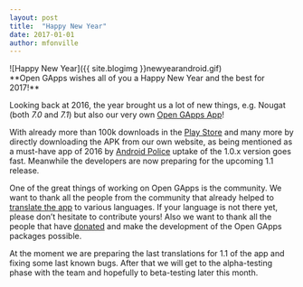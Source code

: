 ```yaml
---
layout: post
title:  "Happy New Year"
date: 2017-01-01
author: mfonville
---
```

<div markdown='1'>
![Happy New Year]({{ site.blogimg }}newyearandroid.gif)
</div>
**Open GApps wishes all of you a Happy New Year and the best for 2017!**

Looking back at 2016, the year brought us a lot of new things, e.g. Nougat (both *7.0* and *7.1*) but also our very own [Open GApps App](https://opengapps.org/app/)!

With already more than 100k downloads in the [Play Store](https://play.google.com/store/apps/details?id=org.opengapps.app&hl=en&referrer=utm_source%3Dopengapps%26utm_medium%3Dblognewyear) and many more by directly downloading the APK from our own website, as being mentioned as a must-have app of 2016 by [Android Police](https://www.androidpolice.com/2016/12/15/most-wanted-android-polices-top-five-apps-of-2016/) uptake of the 1.0.x version goes fast. Meanwhile the developers are now preparing for the upcoming 1.1 release.

One of the great things of working on Open GApps is the community. We want to thank all the people from the community that already helped to [translate the app](https://github.com/opengapps/opengapps-app-support) to various languages. If your language is not there yet, please don’t hesitate to contribute yours! Also we want to thank all the people that have [donated](https://opengapps.org/donate/) and make the development of the Open GApps packages possible.

At the moment we are preparing the last translations for 1.1 of the app and fixing some last known bugs. After that we will get to the alpha-testing phase with the team and hopefully to beta-testing later this month.
